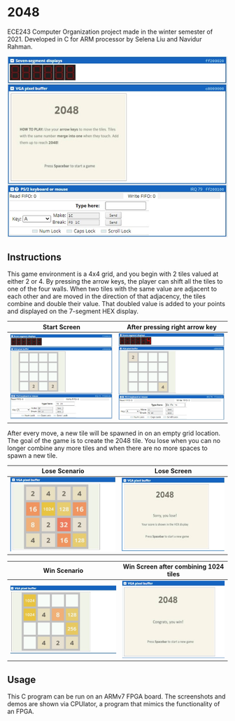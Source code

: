 # 2048
ECE243 Computer Organization project made in the winter semester of 2021. Developed in C for ARM processor by Selena Liu and Navidur Rahman.

![alt_text](https://github.com/SelenaLiu/2048/blob/main/screenshots/2048Start.jpg)

## Instructions
This game environment is a 4x4 grid, and you begin with 2 tiles valued at either 2 or 4. By pressing the arrow keys, the player can shift all the tiles to one of the four walls. When two tiles with the same value are adjacent to each other and are moved in the direction of that adjacency, the tiles combine and double their value. That doubled value is added to your points and displayed on the 7-segment HEX display.

Start Screen             |  After pressing right arrow key
:-------------------------:|:-------------------------:
![](https://github.com/SelenaLiu/2048/blob/main/screenshots/BeforeCombine.jpg) | ![](https://github.com/SelenaLiu/2048/blob/main/screenshots/AfterCombine.jpg)

After every move, a new tile will be spawned in on an empty grid location. The goal of the game is to create the 2048 tile. You lose when you can no longer combine any more tiles and when there are no more spaces to spawn a new tile.

Lose Scenario             |  Lose Screen
:-------------------------:|:-------------------------:
![](https://github.com/SelenaLiu/2048/blob/main/screenshots/LoseCase.jpg) | ![](https://github.com/SelenaLiu/2048/blob/main/screenshots/LoseScreen.jpg)

Win Scenario             |  Win Screen after combining 1024 tiles
:-------------------------:|:-------------------------:
![](https://github.com/SelenaLiu/2048/blob/main/screenshots/WinCase.jpg) | ![](https://github.com/SelenaLiu/2048/blob/main/screenshots/WinScreen.jpg)

## Usage
This C program can be run on an ARMv7 FPGA board. The screenshots and demos are shown via CPUlator, a program that mimics the functionality of an FPGA.
